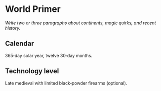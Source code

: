 # World Primer

*Write two or three paragraphs about continents, magic quirks, and recent
history.*

## Calendar

365‑day solar year, twelve 30‑day months.

## Technology level

Late medieval with limited black‑powder firearms (optional).

